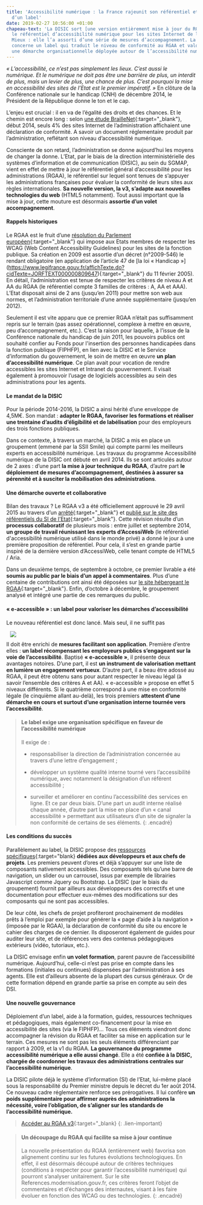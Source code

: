 ```yaml
---
title: 'Accessibilité numérique : la France rajeunit son référentiel et l’enrichit
  d’un label'
date: 2019-02-27 10:56:00 +01:00
chapeau-text: 'La DISIC sort [une version entièrement mise à jour du RGAA](http://references.modernisation.gouv.fr/referentiel/){:target="_blank"},
  le référentiel d’accessibilité numérique pour les sites Internet de l’administration.
  Mieux : elle l’a assorti d’une série de mesures d’accompagnement. La plus emblématique
  concerne un label qui traduit le niveau de conformité au RGAA et valorise également
  une démarche organisationnelle déployée autour de l’accessibilité numérique.'
---
```


*« L’accessibilité, ce n’est pas simplement les lieux. C’est aussi le numérique. Et le numérique ne doit pas être une barrière de plus, un interdit de plus, mais un levier de plus, une chance de plus. C’est pourquoi la mise en accessibilité des sites de l’Etat est le premier impératif. »* En clôture de la Conférence nationale sur le handicap (CNH) de décembre 2014, le Président de la République donne le ton et le cap.

L’enjeu est crucial : il en va de l’égalité des droits et des chances. Et le chemin est encore long : selon [une étude BrailleNet](http://www.braillenet.org/etudes/RGAA-attestation/Etude-RGAA-mars-2014.odt){:target="_blank"}, début 2014, seuls 4% des sites Internet de l’administration affichaient une déclaration de conformité. A savoir un document réglementaire produit par l’administration, reflétant son niveau d’accessibilité numérique.

Consciente de son retard, l’administration se donne aujourd’hui les moyens de changer la donne. L’Etat, par le biais de la direction interministérielle des systèmes d’information et de communication (DISIC), au sein du SGMAP, vient en effet de mettre à jour le référentiel général d’accessibilité pour les administrations (RGAA), le référentiel sur lequel sont tenues de s’appuyer les administrations françaises pour évaluer la conformité de leurs sites aux règles internationales. **Sa nouvelle version, la v3, s’adapte aux nouvelles technologies du web** (HTML5 notamment). Tout aussi important que la mise à jour, cette mouture est désormais **assortie d’un volet accompagnement**.

#### Rappels historiques

Le RGAA est le fruit d’une [résolution du Parlement européen](http://www.europarl.europa.eu/sides/getDoc.do?pubRef=-//EP//TEXT\+TA\+P5-TA-2002-0325\+0\+DOC\+XML\+V0//FR){:target="_blank"} qui impose aux Etats membres de respecter les WCAG (Web Content Accessibility Guidelines) pour les sites de la fonction publique. Sa création en 2009 est assortie d’un décret (n°2009-546) le rendant obligatoire (en application de l’article 47 de \[la loi « Handicap »](https://www.legifrance.gouv.fr/affichTexte.do?cidTexte=JORFTEXT000000809647){:target="_blank"} du 11 février 2005). En détail, l’administration est tenue de respecter les critères de niveau A et AA du RGAA (le référentiel compte 3 familles de critères : A, AA et AAA). L’Etat disposait ainsi de 2 ans (jusqu’en 2011) pour mettre son web aux normes, et l’administration territoriale d’une année supplémentaire (jusqu’en 2012).

Seulement il est vite apparu que ce premier RGAA n’était pas suffisamment repris sur le terrain (pas assez opérationnel, complexe à mettre en œuvre, peu d’accompagnement, etc.). C’est la raison pour laquelle, à l’issue de la Conférence nationale du handicap de juin 2011, les pouvoirs publics ont souhaité confier au Fonds pour l'insertion des personnes handicapées dans la fonction publique (FIPHFP), en lien avec la DISIC et le Service d’information du gouvernement, le soin de mettre en œuvre **un plan d’accessibilité numérique**. Ce plan avait pour vocation de rendre accessibles les sites Internet et Intranet du gouvernement. Il visait également à promouvoir l’usage de logiciels accessibles au sein des administrations pour les agents.

#### Le mandat de la DISIC

Pour la période 2014-2016, la DISIC a ainsi hérité d’une enveloppe de 4,5M€. Son mandat : **adapter le RGAA, favoriser les formations et réaliser une trentaine d’audits d’éligibilité et de labélisation** pour des employeurs des trois fonctions publiques.

Dans ce contexte, à travers un marché, la DISIC a mis en place un groupement (emmené par la SSII Smile) qui compte parmi les meilleurs experts en accessibilité numérique. Les travaux du programme Accessibilité numérique de la DISIC ont débuté en avril 2014. Ils se sont articulés autour de 2 axes : d’une part **la mise à jour technique du RGAA**, d’autre part **le déploiement de mesures d’accompagnement, destinées à assurer sa pérennité et à susciter la mobilisation des administrations**.

#### Une démarche ouverte et collaborative

Bilan des travaux ? Le RGAA v3 a été officiellement approuvé le 29 avril 2015 au travers d’un [arrêté](https://www.legifrance.gouv.fr/affichTexte.do?cidTexte=JORFTEXT000030540064&categorieLien=id){:target="_blank"} et [publié sur le site des référentiels du SI de l’Etat](http://references.modernisation.gouv.fr/referentiel/){:target="_blank"}. Cette révision résulte d’un **processus collaboratif** de plusieurs mois : entre juillet et septembre 2014, **un groupe de travail réunissant les experts d’AccessiWeb** (le référentiel d'accessibilité́ numérique utilisé dans le monde privé) a donné le jour à une première proposition de référentiel. Pour cela, il s’est en grande partie inspiré de la dernière version d’AccessiWeb, celle tenant compte de HTML5 / Aria.

Dans un deuxième temps, de septembre à octobre, ce premier livrable a été **soumis au public par le biais d’un appel à commentaires**. Plus d’une centaine de contributions ont ainsi été déposées sur [le site hébergeant le RGAA](http://references.modernisation.gouv.fr/){:target="_blank"}. Enfin, d’octobre à décembre, le groupement analysé et intégré une partie de ces remarques du public.

#### « e-accessible » : un label pour valoriser les démarches d’accessibilité

Le nouveau référentiel est donc lancé. Mais seul, il ne suffit pas<figure class='image-right' style='width: 30%; margin-left: 10px;margin-bottom:10px;'>
<img src="/uploads/logo_e-accessible_500.jpg"/></figure>Il doit être enrichi de **mesures facilitant son application**. Première d’entre elles : **un label récompensant les employeurs publics s’engageant sur la voie de l’accessibilité**. Baptisé **« e-accessible »**, il présente deux avantages notoires. D’une part, il est **un instrument de valorisation mettant en lumière un engagement vertueux**. D’autre part, il a beau être adossé au RGAA, il peut être obtenu sans pour autant respecter le niveau légal (à savoir l’ensemble des critères A et AA). « e-accessible » propose en effet 5 niveaux différents. Si le quatrième correspond à une mise en conformité légale (le cinquième allant au-delà), les trois premiers **attestent d’une démarche en cours et surtout d’une organisation interne tournée vers l’accessibilité**.

> #### Le label exige une organisation spécifique en faveur de l’accessibilité numérique
>
> Il exige de :
>
> * responsabiliser la direction de l’administration concernée au travers d’une lettre d’engagement ;
>
> * développer un système qualité interne tourné vers l’accessibilité numérique, avec notamment la désignation d’un référent accessibilité ;
>
> * surveiller et améliorer en continu l’accessibilité des services en ligne. Et ce par deux biais. D’une part un audit interne réalisé chaque année, d’autre part la mise en place d’un « canal accessibilité » permettant aux utilisateurs d’un site de signaler la non conformité de certains de ses éléments.
>   {: .encadré}

#### Les conditions du succès

Parallèlement au label, la DISIC propose des [ressources spécifiques](http://references.modernisation.gouv.fr/ressources){:target="blank} **dédiées aux développeurs et aux chefs de projets**. Les premiers peuvent d’ores et déjà s’appuyer sur une liste de composants nativement accessibles. Des composants tels qu’une barre de navigation, un slider ou un carrousel, issus par exemple de librairies Javascript comme Jquery ou Bootstrap. La DISIC (par le biais du groupement) fournit par ailleurs aux développeurs des correctifs et une documentation pour effectuer eux-mêmes des modifications sur des composants qui ne sont pas accessibles.

De leur côté, les chefs de projet profiteront prochainement de modèles prêts à l’emploi par exemple pour générer la « page d’aide à la navigation » (imposée par le RGAA), la déclaration de conformité du site ou encore le cahier des charges de ce dernier. Ils disposeront également de guides pour auditer leur site, et de références vers des contenus pédagogiques extérieurs (vidéo, tutoriaux, etc.).

La DISIC envisage enfin **un volet formation**, parent pauvre de l’accessibilité numérique. Aujourd’hui, celle-ci n’est pas prise en compte dans les formations (initiales ou continues) dispensées par l’administration à ses agents. Elle est d’ailleurs absente de la plupart des cursus généraux. Or de cette formation dépend en grande partie sa prise en compte au sein des DSI.

#### Une nouvelle gouvernance

Déploiement d’un label, aide à la formation, guides, ressources techniques et pédagogiques, mais également co-financement pour la mise en accessibilité des sites (via le FIPHFP)… Tous ces éléments viendront donc accompagner la révision du RGAA et faciliter sa mise en application sur le terrain. Ces mesures ne sont pas les seuls éléments différenciant par rapport à 2009, et la v1 du RGAA. **La gouvernance du programme accessibilité numérique a elle aussi changé**. Elle a été **confiée à la DISIC, chargée de coordonner les travaux des administrations centrales sur l’accessibilité numérique**.

La DISIC pilote déjà le système d’information (SI) de l’Etat, lui-même placé sous la responsabilité du Premier ministre depuis le décret du 1er août 2014. Ce nouveau cadre réglementaire renforce ses prérogatives. Il lui confère **un poids supplémentaire pour affirmer auprès des administrations la nécessité, voire l’obligation, de s’aligner sur les standards de l’accessibilité numérique.**

> [Accéder au RGAA v3](http://references.modernisation.gouv.fr/referentiel/){:target="_blank}
> {: .lien-important}

> #### Un découpage du RGAA qui facilite sa mise à jour continue
>
> La nouvelle présentation du RGAA (entièrement web) favorisa son alignement continu sur les futures évolutions technologiques. En effet, il est désormais découpé autour de critères techniques (conditions à respecter pour garantir l’accessibilité numérique) qui pourront s’analyser unitairement. Sur le site References.modernisation.gouv.fr, ces critères feront l’objet de commentaires et d’échanges des internautes, visant à les faire évoluer en fonction des WCAG ou des technologies.
> {: .encadré}